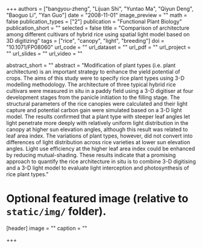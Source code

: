 +++
authors = ["bangyou-zheng", "Lijuan Shi", "Yuntao Ma", "Qiyun Deng", "Baoguo Li", "Yan Guo"]
date = "2008-11-01"
image_preview = ""
math = false
publication_types = ["2"]
publication = "Functional Plant Biology"
publication_short = ""
selected = false
title = "Comparison of architecture among different cultivars of hybrid rice using spatial light model based on 3D digitizing"
tags = ["rice", "canopy", "light", "breeding"]
doi = "10.1071/FP08060"
url_code = ""
url_dataset = ""
url_pdf = ""
url_project = ""
url_slides = ""
url_video = ""

abstract_short = ""
abstract = "Modification of plant types (i.e. plant architecture) is an important strategy to enhance the yield potential of crops. The aims of this study were to specify rice plant types using 3-D modelling methodology. The architecture of three typical hybrid rice cultivars were measured in situ in a paddy field using a 3-D digitiser at four development stages from the panicle initiation to the filling stage. The structural parameters of the rice canopies were calculated and their light capture and potential carbon gain were simulated based on a 3-D light model. The results confirmed that a plant type with steeper leaf angles let light penetrate more deeply with relatively uniform light distribution in the canopy at higher sun elevation angles, although this result was related to leaf area index. The variations of plant types, however, did not convert into differences of light distribution across rice varieties at lower sun elevation angles. Light use efficiency at the higher leaf area index could be enhanced by reducing mutual-shading. These results indicate that a promising approach to quantify the rice architecture in situ is to combine 3-D digitising and a 3-D light model to evaluate light interception and photosynthesis of rice plant types."



# Optional featured image (relative to `static/img/` folder).
[header]
image = ""
caption = ""

+++
